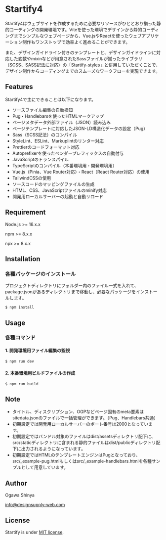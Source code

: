 # Startify4

Startify4はウェブサイトを作成するために必要なリソースがひととおり揃った静的コーディングの開発環境です。Viteを使った環境でデザインから静的コーディングまでシンプルなウェブページから、Vue.jsやReactを使ったウェブアプリケーション制作もワンストップで効率よく進めることができます。

また、デザインガイドライン付きのテンプレートと、デザインガイドラインに対応した変数やmixinなどが用意されたSassファイルが揃ったライブラリ（SCSS、SASS記法に対応）の[「Startify-styles」](https://github.com/DesignSupply/startify-styles "Startify-styles")と併用していただくことで、デザイン制作からコーディングまでのスムーズなワークフローを実現できます。


## Features

Startify4で主にできることは以下になります。

* ソースファイル編集の自動検知
* Pug・Handlebarsを使ったHTMLマークアップ
* ページメタデータ外部ファイル（JSON）読み込み
* ページテンプレートに対応したJSON-LD構造化データの設定（Pug）
* Sass（SCSS記法）のコンパイル
* StyleLint、ESLint、Markuplintのリンター対応
* Prettierのコードフォーマット対応
* Autoprefixerを使ったベンダープレフィックスの自動付与
* JavaScriptのトランスパイル
* TypeScriptのコンパイル（本番環境用・開発環境用）
* Vue.js（Pinia、Vue Router対応）・React（React Router対応）の使用
* TailwindCSSの使用
* ソースコードのマッピングファイルの生成
* HTML、CSS、JavaScriptファイルのminify対応
* 開発用ローカルサーバーの起動と自動リロード



## Requirement

Node.js >= 16.x.x

npm >= 8.x.x

npx >= 8.x.x



## Installation

### 各種パッケージのインストール
プロジェクトディレクトリにフォルダー内のファイル一式を入れて、package.jsonがあるディレクトリまで移動し、必要なパッケージをインストールします。
```bash
$ npm install
```



## Usage

### 各種コマンド

#### 1. 開発環境用ファイル編集の監視
```bash
$ npm run dev
```

#### 2. 本番環境用ビルドファイルの作成
```bash
$ npm run build
```


## Note

* タイトル、ディスクリプション、OGPなどページ固有のmeta要素はsitedata.jsonのファイルで一括管理ができます。（Pug、Handlebars共通）
* 初期設定では開発用ローカルサーバーのポート番号は2000となっています。
* 初期設定ではバンドル対象のファイルはdist/assetsディレクトリ配下に、src/staticディレクトリに含まれる静的ファイルはdist/publicディレクトリ配下に出力されるようになっています。
* 初期設定ではHTMLのテンプレートエンジンはPugとなっており、src/_example-pug.htmlもしくはsrc/_example-handlebars.htmlを各種サンプルとして用意しています。



## Author

Ogawa Shinya

info@designsupply-web.com



## License

Startify is under [MIT license](https://en.wikipedia.org/wiki/MIT_License).
